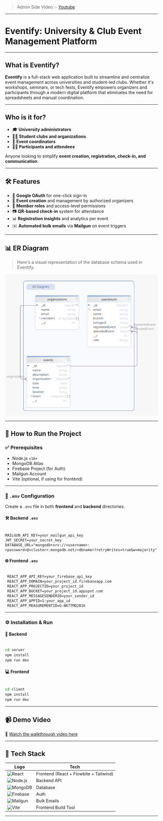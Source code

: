 > Admin Side Video :- [Youtube](https://youtu.be/7JQYEn1xF_Q)
---
#  Eventify: University & Club Event Management Platform

---

## What is Eventify?

**Eventify** is a full-stack web application built to streamline and centralize event management across universities and student-led clubs. Whether it's workshops, seminars, or tech fests, Eventify empowers organizers and participants through a modern digital platform that eliminates the need for spreadsheets and manual coordination.

---

##  Who is it for?

* 🎓 **University administrators**
* 🧑‍🎓 **Student clubs and organizations**
* 📢 **Event coordinators**
* 🙋‍♂️ **Participants and attendees**

Anyone looking to simplify **event creation, registration, check-in, and communication**.

---

## 🛠️ Features

* 🔐 **Google OAuth** for one-click sign-in
* 📝 **Event creation** and management by authorized organizers
* 👥 **Member roles** and access-level permissions
* 📷 **QR-based check-in** system for attendance
* 📊 **Registration insights** and analytics per event
* ✉️ **Automated bulk emails** via **Mailgun** on event triggers

---

## 📊 ER Diagram

> Here's a visual representation of the database schema used in Eventify:

![ER Diagram](assets/er_diagram.png) 

---

## 🚀 How to Run the Project

### ✅ Prerequisites

* Node.js `v18+`
* MongoDB Atlas
* Firebase Project (for Auth)
* Mailgun Account
* Vite (optional, if using for frontend)

---

### 📁 `.env` Configuration

Create a `.env` file in both **frontend** and **backend** directories.

#### 🛠️ Backend `.env`

```env

MAILGUN_API_KEY=your_mailgun_api_key
JWT_SECRET=your_secret_key  
DATABASE_URL="mongodb+srv://<username>:<password>@<cluster>.mongodb.net/<dbname>?retryWrites=true&w=majority"

```

#### 🌐 Frontend `.env`

```env

 REACT_APP_API_KEY=your_firebase_api_key
 REACT_APP_DOMAIN=your_project_id.firebaseapp.com
 REACT_APP_PROJECTID=your_project_id
 REACT_APP_BUCKET=your_project_id.appspot.com
 REACT_APP_MESSAGESENDERID=your_sender_id
 REACT_APP_APPID=1:your_app_id
 REACT_APP_MEASUREMENTID=G-NK7TMQ2B1K

```

---

### ⚙️ Installation & Run

#### 🔄 Backend

```bash

cd server
npm install
npm run dev
```

#### 💻 Frontend

```bash

cd client
npm install
npm run dev
```

---

## 📹 Demo Video

🎥 [Watch the walkthrough video here](https://your-demo-link.com) <!-- Replace with your actual demo video link -->

---

## 🧱 Tech Stack

| Logo                                                                                                           | Tech                                   |
| -------------------------------------------------------------------------------------------------------------- | -------------------------------------- |
| ![React](https://img.shields.io/badge/-React-20232A?logo=react\&logoColor=61DAFB\&style=for-the-badge)         | Frontend (React + Flowbite + Tailwind) |
| ![Node.js](https://img.shields.io/badge/-Node.js-339933?logo=node.js\&logoColor=white\&style=for-the-badge)    | Backend API                            |
| ![MongoDB](https://img.shields.io/badge/-MongoDB-47A248?logo=mongodb\&logoColor=white\&style=for-the-badge)    | Database                               |
| ![Firebase](https://img.shields.io/badge/-Firebase-FFCA28?logo=firebase\&logoColor=white\&style=for-the-badge) | Auth                                   |
| ![Mailgun](https://img.shields.io/badge/-Mailgun-DC143C?logo=mailgun\&logoColor=white\&style=for-the-badge)    | Bulk Emails                            |
| ![Vite](https://img.shields.io/badge/-Vite-646CFF?logo=vite\&logoColor=white\&style=for-the-badge)             | Frontend Build Tool                    |

---
